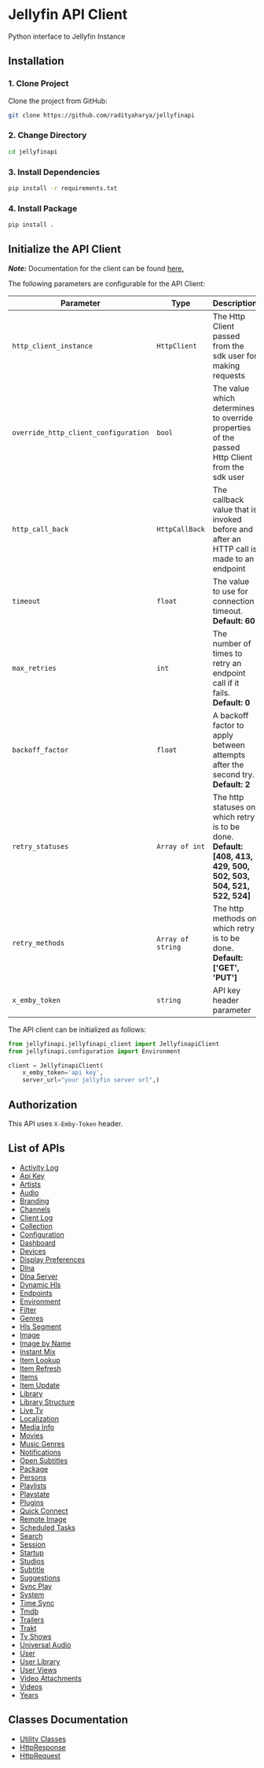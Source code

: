 
# Jellyfin API Client

Python interface to Jellyfin Instance

## Installation

### 1. Clone Project

Clone the project from GitHub:

```bash 
git clone https://github.com/radityaharya/jellyfinapi
```

### 2. Change Directory
```bash
cd jellyfinapi
```

### 3. Install Dependencies
```bash
pip install -r requirements.txt
```

### 4. Install Package
```bash
pip install .
```

## Initialize the API Client

**_Note:_** Documentation for the client can be found [here.](doc/client.md)

The following parameters are configurable for the API Client:

| Parameter | Type | Description |
|  --- | --- | --- |
| `http_client_instance` | `HttpClient` | The Http Client passed from the sdk user for making requests |
| `override_http_client_configuration` | `bool` | The value which determines to override properties of the passed Http Client from the sdk user |
| `http_call_back` | `HttpCallBack` | The callback value that is invoked before and after an HTTP call is made to an endpoint |
| `timeout` | `float` | The value to use for connection timeout. <br> **Default: 60** |
| `max_retries` | `int` | The number of times to retry an endpoint call if it fails. <br> **Default: 0** |
| `backoff_factor` | `float` | A backoff factor to apply between attempts after the second try. <br> **Default: 2** |
| `retry_statuses` | `Array of int` | The http statuses on which retry is to be done. <br> **Default: [408, 413, 429, 500, 502, 503, 504, 521, 522, 524]** |
| `retry_methods` | `Array of string` | The http methods on which retry is to be done. <br> **Default: ['GET', 'PUT']** |
| `x_emby_token` | `string` | API key header parameter |

The API client can be initialized as follows:

```python
from jellyfinapi.jellyfinapi_client import JellyfinapiClient
from jellyfinapi.configuration import Environment

client = JellyfinapiClient(
    x_emby_token='api key',
    server_url="your jellyfin server url",)
```

## Authorization

This API uses `X-Emby-Token` header.

## List of APIs

* [Activity Log](doc/controllers/activity-log.md)
* [Api Key](doc/controllers/api-key.md)
* [Artists](doc/controllers/artists.md)
* [Audio](doc/controllers/audio.md)
* [Branding](doc/controllers/branding.md)
* [Channels](doc/controllers/channels.md)
* [Client Log](doc/controllers/client-log.md)
* [Collection](doc/controllers/collection.md)
* [Configuration](doc/controllers/configuration.md)
* [Dashboard](doc/controllers/dashboard.md)
* [Devices](doc/controllers/devices.md)
* [Display Preferences](doc/controllers/display-preferences.md)
* [Dlna](doc/controllers/dlna.md)
* [Dlna Server](doc/controllers/dlna-server.md)
* [Dynamic Hls](doc/controllers/dynamic-hls.md)
* [Endpoints](doc/controllers/endpoints.md)
* [Environment](doc/controllers/environment.md)
* [Filter](doc/controllers/filter.md)
* [Genres](doc/controllers/genres.md)
* [Hls Segment](doc/controllers/hls-segment.md)
* [Image](doc/controllers/image.md)
* [Image by Name](doc/controllers/image-by-name.md)
* [Instant Mix](doc/controllers/instant-mix.md)
* [Item Lookup](doc/controllers/item-lookup.md)
* [Item Refresh](doc/controllers/item-refresh.md)
* [Items](doc/controllers/items.md)
* [Item Update](doc/controllers/item-update.md)
* [Library](doc/controllers/library.md)
* [Library Structure](doc/controllers/library-structure.md)
* [Live Tv](doc/controllers/live-tv.md)
* [Localization](doc/controllers/localization.md)
* [Media Info](doc/controllers/media-info.md)
* [Movies](doc/controllers/movies.md)
* [Music Genres](doc/controllers/music-genres.md)
* [Notifications](doc/controllers/notifications.md)
* [Open Subtitles](doc/controllers/open-subtitles.md)
* [Package](doc/controllers/package.md)
* [Persons](doc/controllers/persons.md)
* [Playlists](doc/controllers/playlists.md)
* [Playstate](doc/controllers/playstate.md)
* [Plugins](doc/controllers/plugins.md)
* [Quick Connect](doc/controllers/quick-connect.md)
* [Remote Image](doc/controllers/remote-image.md)
* [Scheduled Tasks](doc/controllers/scheduled-tasks.md)
* [Search](doc/controllers/search.md)
* [Session](doc/controllers/session.md)
* [Startup](doc/controllers/startup.md)
* [Studios](doc/controllers/studios.md)
* [Subtitle](doc/controllers/subtitle.md)
* [Suggestions](doc/controllers/suggestions.md)
* [Sync Play](doc/controllers/sync-play.md)
* [System](doc/controllers/system.md)
* [Time Sync](doc/controllers/time-sync.md)
* [Tmdb](doc/controllers/tmdb.md)
* [Trailers](doc/controllers/trailers.md)
* [Trakt](doc/controllers/trakt.md)
* [Tv Shows](doc/controllers/tv-shows.md)
* [Universal Audio](doc/controllers/universal-audio.md)
* [User](doc/controllers/user.md)
* [User Library](doc/controllers/user-library.md)
* [User Views](doc/controllers/user-views.md)
* [Video Attachments](doc/controllers/video-attachments.md)
* [Videos](doc/controllers/videos.md)
* [Years](doc/controllers/years.md)

## Classes Documentation

* [Utility Classes](doc/utility-classes.md)
* [HttpResponse](doc/http-response.md)
* [HttpRequest](doc/http-request.md)


